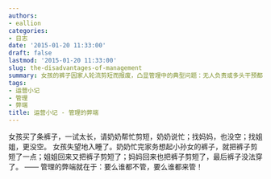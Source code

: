 ```yaml
---
authors:
- eallion
categories:
- 日志
date: '2015-01-20 11:33:00'
draft: false
lastmod: '2015-01-20 11:33:00'
slug: the-disadvantages-of-management
summary: 女孩的裤子因家人轮流剪短而报废，凸显管理中的典型问题：无人负责或多头干预都会导致失败。
tags:
- 运营小记
- 管理
- 弊端
title: 运营小记 - 管理的弊端
---
```

女孩买了条裤子，一试太长，请奶奶帮忙剪短，奶奶说忙；找妈妈，也没空；找姐姐，更没空。 女孩失望地入睡了。奶奶忙完家务想起小孙女的裤子，就把裤子剪短了一点；姐姐回来又把裤子剪短了；妈妈回来也把裤子剪短了，最后裤子没法穿了。 —— 管理的弊端就在于：要么谁都不管，要么谁都来管！